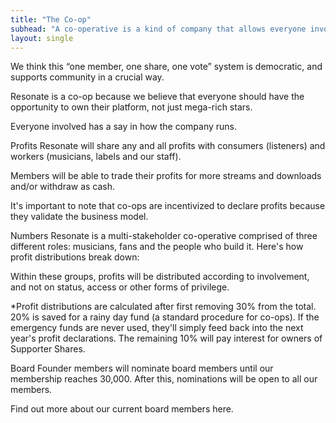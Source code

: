 ```yaml
---
title: "The Co-op"
subhead: "A co-operative is a kind of company that allows everyone involved to be a co-owner; everyone gets to share in decisions and profits."
layout: single
---
```

We think this “one member, one share, one vote” system is democratic, and supports community in a crucial way.

Resonate is a co-op because we believe that everyone should have the opportunity to own their platform, not just mega-rich stars.

Everyone involved has a say in how the company runs.

Profits
Resonate will share any and all profits with consumers (listeners) and workers (musicians, labels and our staff).

Members will be able to trade their profits for more streams and downloads and/or withdraw as cash.

It's important to note that co-ops are incentivized to declare profits because they validate the business model.

Numbers
Resonate is a multi-stakeholder co-operative comprised of three different roles: musicians, fans and the people who build it. Here's how profit distributions break down:

Within these groups, profits will be distributed according to involvement, and not on status, access or other forms of privilege.

*Profit distributions are calculated after first removing 30% from the total. 20% is saved for a rainy day fund (a standard procedure for co-ops). If the emergency funds are never used, they'll simply feed back into the next year's profit declarations. The remaining 10% will pay interest for owners of Supporter Shares.


Board
Founder members will nominate board members until our membership reaches 30,000. After this, nominations will be open to all our members.

Find out more about our current board members here.
